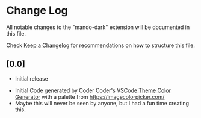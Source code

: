 # Change Log

All notable changes to the "mando-dark" extension will be documented in this file.

Check [Keep a Changelog](http://keepachangelog.com/) for recommendations on how to structure this file.

## [0.0]

- Initial release

* Initial Code generated by Coder Coder's [VSCode Theme Color Generator](https://coder-coder.com/vs-code-theme-color-generator/) with a palette from <https://imagecolorpicker.com/>
* Maybe this will never be seen by anyone, but I had a fun time creating this.
